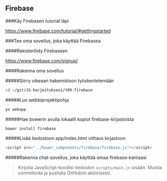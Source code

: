 ## Firebase

###Käy Firebasen tutorial läpi

https://www.firebase.com/tutorial/#gettingstarted

###Tee oma sovellus, joka käyttää Firebasea

####Rekisteröidy Firebaseen

https://www.firebase.com/signup/

####Rakenna oma sovellus

#####Siirry oikeaan hakemistoon työskentelemään

```sh
cd ~/git/JS-harjoitukseni/t09-firebase
```

#####Luo webbiprojektipohja

```sh
yo webapp
```

#####Hae bowerin avulla lokaalit kopiot firebase-kirjastoista

```sh
bower install firebase
```

#####Lisää tiedostoon app/index.html viittaus kirjastoon
```js
<script src="../bower_components/firebase/firebase.js"></script>
```

#####Rakenna chat-sovellus, joka käyttää omaa firebase-kantaasi

>Kirjoita JavaScript-koodisi tiedoston `scripts/main.js` sisään.
>Muista commitoida ja pushata GitHubiin aktiivisesti.
